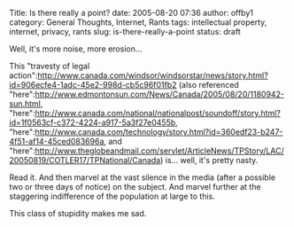 Title: Is there really a point?
date: 2005-08-20 07:36
author: offby1
category: General Thoughts, Internet, Rants
tags: intellectual property, internet, privacy, rants
slug: is-there-really-a-point
status: draft

Well, it\'s more noise, more erosion\...

This \"travesty of legal action\":http://www.canada.com/windsor/windsorstar/news/story.html?id=906ecfe4-1adc-45e2-998d-cb5c96f01fb2 (also referenced \"here\":http://www.edmontonsun.com/News/Canada/2005/08/20/1180942-sun.html, \"here\":http://www.canada.com/national/nationalpost/soundoff/story.html?id=1f0563cf-c372-4224-a917-5a3f27e0455b, \"here\":http://www.canada.com/technology/story.html?id=360edf23-b247-4f51-af14-45ced083696a, and \"here\":http://www.theglobeandmail.com/servlet/ArticleNews/TPStory/LAC/20050819/COTLER17/TPNational/Canada) is\... well, it\'s pretty nasty.

Read it. And then marvel at the vast silence in the media (after a possible two or three days of notice) on the subject. And marvel further at the staggering indifference of the population at large to this.

This class of stupidity makes me sad.
